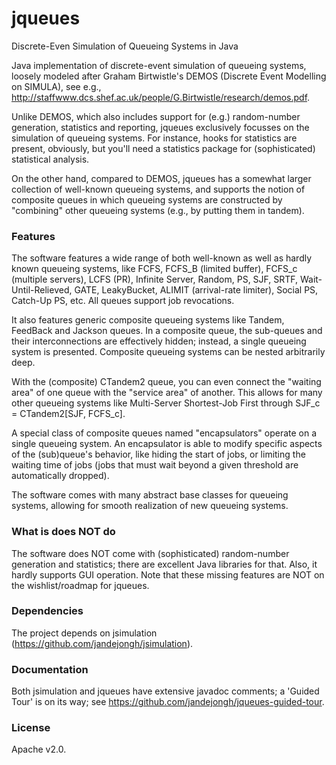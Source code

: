 # jqueues
Discrete-Even Simulation of Queueing Systems in Java

Java implementation of discrete-event simulation of queueing systems, loosely modeled after Graham Birtwistle's DEMOS (Discrete Event Modelling on SIMULA), see e.g., http://staffwww.dcs.shef.ac.uk/people/G.Birtwistle/research/demos.pdf.

Unlike DEMOS, which also includes support for (e.g.) random-number generation, statistics and reporting, jqueues exclusively focusses on the simulation of queueing systems. For instance, hooks for statistics are present, obviously, but you'll need a statistics package for (sophisticated) statistical analysis.

On the other hand, compared to DEMOS, jqueues has a somewhat larger collection of well-known queueing systems, and supports the notion of composite queues in which queueing systems are constructed by "combining" other queueing systems (e.g., by putting them in tandem).

### Features

The software features a wide range of both well-known as well as hardly known queueing systems,
like FCFS, FCFS_B (limited buffer), FCFS_c (multiple servers),
LCFS (PR), Infinite Server, Random, PS, SJF, SRTF, Wait-Until-Relieved,
GATE, LeakyBucket, ALIMIT (arrival-rate limiter), Social PS, Catch-Up PS, etc.
All queues support job revocations.

It also features generic composite queueing systems like Tandem, FeedBack and Jackson queues.
In a composite queue, the sub-queues and their interconnections are effectively
hidden; instead, a single queueing system is presented.
Composite queueing systems can be nested arbitrarily deep.

With the (composite) CTandem2 queue, you can even connect the "waiting area" of one queue with
the "service area" of another. This allows for many other queueing systems like
Multi-Server Shortest-Job First through SJF_c = CTandem2[SJF, FCFS_c].

A special class of composite queues named "encapsulators"
operate on a single queueing system.
An encapsulator is able to modify specific aspects of the (sub)queue's behavior,
like hiding the start of jobs, or limiting the waiting time of jobs
(jobs that must wait beyond a given threshold are automatically dropped).

The software comes with many abstract base classes for queueing systems,
allowing for smooth realization of new queueing systems.

### What is does NOT do

The software does NOT come with (sophisticated) random-number generation and
statistics; there are excellent Java libraries for that.
Also, it hardly supports GUI operation.
Note that these missing features are NOT on the wishlist/roadmap for jqueues.

### Dependencies

The project depends on jsimulation (https://github.com/jandejongh/jsimulation).

### Documentation

Both jsimulation and jqueues have extensive javadoc comments; a 'Guided Tour' is on its way;
see https://github.com/jandejongh/jqueues-guided-tour.

### License
Apache v2.0.
